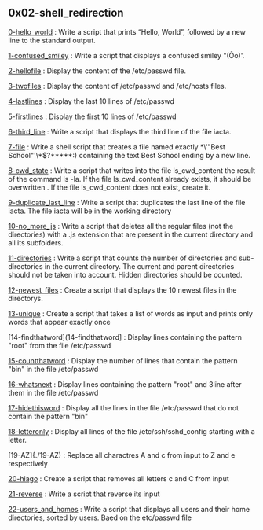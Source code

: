## 0x02-shell_redirection

[0-hello_world](./0-hello_world) : Write a script that prints “Hello, World”, followed by a new line to the standard output.

[1-confused_smiley](./1-confused_smiley) : Write a script that displays a confused smiley "(Ôo)'.

[2-hellofile](./2-hellofile) : Display the content of the /etc/passwd file.

[3-twofiles](./3-twofiles) : Display the content of /etc/passwd and /etc/hosts files.

[4-lastlines](./4-lastlines) : Display the last 10 lines of /etc/passwd

[5-firstlines](./5-firstlines) : Display the first 10 lines of /etc/passwd

[6-third_line](./6-third_line) : Write a script that displays the third line of the file iacta.

[7-file](./7-file) : Write a shell script that creates a file named exactly \*\\'"Best School"\'\\*$\?\*\*\*\*\*:) containing the text Best School ending by a new line.

[8-cwd_state](./8-cwd_state) : Write a script that writes into the file ls_cwd_content the result of the command ls -la. If the file ls_cwd_content already exists, it should be overwritten
. If the file ls_cwd_content does not exist, create it.

[9-duplicate_last_line](./9-duplicate_last_line) :  Write a script that duplicates the last line of the file iacta. The file iacta will be in the working directory

[10-no_more_js](./10-no_more_js) : Write a script that deletes all the regular files (not the directories) with a .js extension that are present in the current directory and all its subfolders.

[11-directories](11-directories) : Write a script that counts the number of directories and sub-directories in the current directory. The current and parent directories should not be taken into account. Hidden directories should be counted.

[12-newest_files](./12-newest_files) : Create a script that displays the 10 newest files in the directorys.

[13-unique](./13-unique) : Create a script that takes a list of words as input and prints only words that appear exactly once

[14-findthatword](14-findthatword] : Display lines containing the pattern "root" from the file /etc/passwd

[15-countthatword](./15-countthatword) : Display the number of lines that contain the pattern "bin" in the file /etc/passwd

[16-whatsnext](./16-whatsnext) : Display lines containing the pattern "root" and 3line after them in the file /etc/passwd
 
[17-hidethisword](./17-hidethisword) : Display all the lines in the file /etc/passwd that do not contain the pattern "bin"

[18-letteronly](./18-letteronly) : Display all lines of the file /etc/ssh/sshd_config starting with a letter.

[19-AZ]{./19-AZ) : Replace all charactres A and c from input to Z and e respectively

[20-hiago](./20-hiago) : Create a script that removes all letters c and C from input

[21-reverse](./21-reverse) : Write a script that reverse its input

[22-users_and_homes](./22-users_and_homes) : Write a script that displays all users and their home directories, sorted by users. Baed on the etc/passwd file